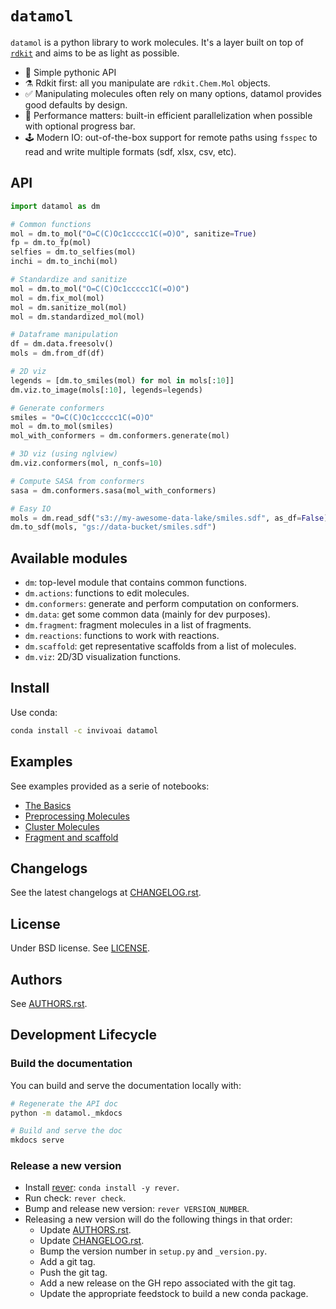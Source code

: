 # `datamol`

`datamol` is a python library to work molecules. It's a layer built on top of [`rdkit`](https://www.rdkit.org/) and aims to be as light as possible.

- 🐍 Simple pythonic API
- ⚗️ Rdkit first: all you manipulate are `rdkit.Chem.Mol` objects.
- ✅ Manipulating molecules often rely on many options, datamol provides good defaults by design.
- 🧠 Performance matters: built-in efficient parallelization when possible with optional progress bar.
- 🕹️ Modern IO: out-of-the-box support for remote paths using `fsspec` to read and write multiple formats (sdf, xlsx, csv, etc).

## API

```python
import datamol as dm

# Common functions
mol = dm.to_mol("O=C(C)Oc1ccccc1C(=O)O", sanitize=True)
fp = dm.to_fp(mol)
selfies = dm.to_selfies(mol)
inchi = dm.to_inchi(mol)

# Standardize and sanitize
mol = dm.to_mol("O=C(C)Oc1ccccc1C(=O)O")
mol = dm.fix_mol(mol)
mol = dm.sanitize_mol(mol)
mol = dm.standardized_mol(mol)

# Dataframe manipulation
df = dm.data.freesolv()
mols = dm.from_df(df)

# 2D viz
legends = [dm.to_smiles(mol) for mol in mols[:10]]
dm.viz.to_image(mols[:10], legends=legends)

# Generate conformers
smiles = "O=C(C)Oc1ccccc1C(=O)O"
mol = dm.to_mol(smiles)
mol_with_conformers = dm.conformers.generate(mol)

# 3D viz (using nglview)
dm.viz.conformers(mol, n_confs=10)

# Compute SASA from conformers
sasa = dm.conformers.sasa(mol_with_conformers)

# Easy IO
mols = dm.read_sdf("s3://my-awesome-data-lake/smiles.sdf", as_df=False)
dm.to_sdf(mols, "gs://data-bucket/smiles.sdf")
```

## Available modules

- `dm`: top-level module that contains common functions.
- `dm.actions`: functions to edit molecules.
- `dm.conformers`: generate and perform computation on conformers.
- `dm.data`: get some common data (mainly for dev purposes).
- `dm.fragment`: fragment molecules in a list of fragments.
- `dm.reactions`: functions to work with reactions.
- `dm.scaffold`: get representative scaffolds from a list of molecules.
- `dm.viz`: 2D/3D visualization functions.

## Install

Use conda:

```bash
conda install -c invivoai datamol
```

## Examples

See examples provided as a serie of notebooks:

- [The Basics](docs/examples/The_Basics.ipynb)
- [Preprocessing Molecules](docs/examples/Preprocessing_Molecules.ipynb)
- [Cluster Molecules](docs/examples/Cluster_Molecules.ipynb)
- [Fragment and scaffold](docs/examples/Fragment_and_Scaffold.ipynb)

## Changelogs

See the latest changelogs at [CHANGELOG.rst](./CHANGELOG.rst).

## License

Under BSD license. See [LICENSE](LICENSE).

## Authors

See [AUTHORS.rst](./AUTHORS.rst).

## Development Lifecycle

### Build the documentation

You can build and serve the documentation locally with:

```bash
# Regenerate the API doc
python -m datamol._mkdocs

# Build and serve the doc
mkdocs serve
```

### Release a new version

- Install [rever](https://regro.github.io/rever-docs): `conda install -y rever`.
- Run check: `rever check`.
- Bump and release new version: `rever VERSION_NUMBER`.
- Releasing a new version will do the following things in that order:
  - Update [AUTHORS.rst](./AUTHORS.rst).
  - Update [CHANGELOG.rst](./CHANGELOG.rst).
  - Bump the version number in `setup.py` and `_version.py`.
  - Add a git tag.
  - Push the git tag.
  - Add a new release on the GH repo associated with the git tag.
  - Update the appropriate feedstock to build a new conda package.
